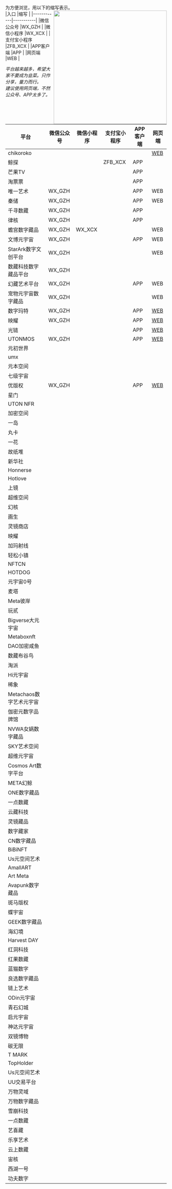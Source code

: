  为方便浏览，用以下的缩写表示。  
 [<img align="right" src="https://github.com/KPI0/NFT/blob/main/images/mmexport328699d6b8cfb1eb74abfd9e223e18ab_16483806.gif" width="353px" />](https://baike.baidu.com/item/NFT/56358612?fr=aladdin/)
|入口        |缩写        |
|------------|-----------|
|微信公众号   |WX_GZH    | 
|微信小程序   |WX_XCX    | 
|支付宝小程序 |ZFB_XCX   |
|APP客户端    |APP       |
|网页端       |WEB       |
  
 *平台越来越多，希望大家不要成为韭菜。只作分享，量力而行。*  
 *建议使用网页端，不然公众号、APP太多了。*
 
 |平台                  |微信公众号     |微信小程序    |支付宝小程序  |APP客户端     |网页端        |
 |----------------------|--------------|--------------|--------------|--------------|--------------|
 |chikoroko             |              |              |              |              |[WEB](https://expo.chikoroko.art/referral/b9kwdry8wm)|
 |鲸探                  |              |              |ZFB_XCX       |APP           |              |
 |芒果TV                |              |              |              |APP           |              |    
 |淘票票                |              |              |              |APP           |              |    
 |唯一艺术              |WX_GZH        |              |              |APP           |WEB           |    
 |秦储                  |WX_GZH        |              |              |APP           |WEB           |    
 |千寻数藏              |WX_GZH        |              |              |APP           |              |    
 |律核                  |WX_GZH        |              |              |APP           |              |    
 |蟾宫数字藏品          |WX_GZH        |WX_XCX        |              |              |WEB          |    
 |文博元宇宙            |WX_GZH        |              |              |APP           |WEB           |    
 |StarArk数字文创平台   |WX_GZH        |               |             |              |WEB           |   
 |数藏科技数字藏品平台  |WX_GZH        |               |             |              |             |    
 |幻藏艺术平台          |WX_GZH        |               |             |APP           |WEB           |    
 |宠物元宇宙数字藏品    |WX_GZH        |               |              |             |WEB           |    
 |数字玛特              |WX_GZH        |              |               |APP          |[WEB](https://www.shuzimart.com/index/index/reg.html?pi=20503&mi=6682dff0f708065500d4c8036a3aa986)         |
 |映耀                 |WX_GZH         |              |                |APP           |[WEB](http://www.yyycyu.top/signup.html?i=W453194)|
 |光链                 |                |             |                |APP           |[WEB](https://www.chainoo.cn/login.html?inviteCode=529571)   |
 |UTONMOS              |WX_GZH      |             |                |APP       |[WEB](https://h5.metauton.com/invite?fphone=159****0141&fcode=EQ652)|
 |元初世界             |               |              |                |              |             |
 |umx                  |               |              |                |              |             |
 |元本空间             |               |              |                |              |             |
 |七级宇宙             |               |              |                |              |             |
 |优版权               |WX_GZH         |              |                |APP           |[WEB](https://h5.ubanquan.cn/home?code=wa7aSw) |
 |星门                 |               |              |                |              |             |
 |UTON NFR             |               |              |                |              |             |
 |加密空间             |               |              |                |              |             |
 |一岛                 |               |              |                |              |             |
 |丸卡                 |               |              |                |              |             |
 |一花                 |               |              |                |              |             |
 |故纸堆               |               |              |                |              |             |
 |新华社               |               |              |                |              |             |
 |Honnerse             |               |              |                |              |             |
 |Hotlove              |               |              |                |              |             |
 |上镜                 |               |              |                |              |             |
 |超维空间             |               |              |                |              |             |
 |幻核                 |               |              |                |              |             |
 |画生                 |               |              |                |              |             |
 |灵镜商店             |               |              |                |              |             |
 |映耀                 |               |              |                |              |             |
 |加玛射线             |               |              |                |              |             |
 |轻松小镇             |               |              |                |              |             |
 |NFTCN                |               |              |                |              |             |
 |HOTDOG               |               |              |                |              |             |
 |元宇宙0号            |               |              |                |              |             |
 |麦塔                 |               |              |                |              |             |
 |Meta彼岸             |               |              |                |              |             |
 |玩贰                 |               |              |                |              |             |
 |Bigverse大元宇宙     |               |              |                |              |             |
 |Metaboxnft           |               |              |                |              |             |
 |DAO加密咸鱼          |               |              |                |              |             |
 |数藏布谷鸟           |               |              |                |              |             |
 |淘派                 |               |              |                |              |             |
 |Hi元宇宙             |               |              |                |              |             |
 |稀象                 |               |              |                |              |             |
 |Metachaos数字艺术元宇宙|               |              |                |              |             |
 |伽密元数字品牌馆      |               |              |                |              |             |
 |NVWA女娲数字藏品      |               |              |                |              |             |
 |SKY艺术空间           |               |              |                |              |             |
 |超维元宇宙            |               |              |                |              |             |
 |Cosmos Art数字平台    |               |              |                |              |             |
 |META幻鲸              |               |              |                |              |             |
 |ONE数字藏品           |               |              |                |              |             |
 |一点数藏              |               |              |                |              |             |
 |云藏科技              |               |              |                |              |             |
 |灵镜藏品              |               |              |                |              |             |
 |数字藏家              |               |              |                |              |             |
 |CN数字藏品            |               |              |                |              |             |
 |BiBiNFT               |               |              |                |              |             |
 |Us元空间艺术          |               |              |                |              |             |
 |AmallART              |               |              |                |              |             |
 |Art Meta              |               |              |                |              |             |
 |Avapunk数字藏品       |               |              |                |              |             |
 |斑马版权              |               |              |                |              |             |
 |蝶宇宙                |               |              |                |              |             |
 |GEEK数字藏品          |               |              |                |              |             |
 |海幻境                |               |              |                |              |             |
 |Harvest DAY           |               |              |                |              |             |
 |红洞科技              |               |              |                |              |             |
 |红果数藏              |               |              |                |              |             |
 |蓝猫数字              |               |              |                |              |             |
 |良选数字藏品          |               |              |                |              |             |
 |链上艺术              |               |              |                |              |             |
 |ODin元宇宙            |               |              |                |              |             |
 |青石幻城              |               |              |                |              |             |
 |启元宇宙              |               |              |                |              |             |
 |神达元宇宙            |               |              |                |              |             |
 |双镜博物              |               |              |                |              |             |
 |碳无限                |               |              |                |              |             |
 |T MARK                |               |              |                |              |             |
 |TopHolder             |               |              |                |              |             |
 |Us元空间艺术           |               |              |                |              |             |
 |UU交易平台             |               |              |                |              |             |
 |万物灵域               |               |              |                |              |             |
 |万物数字藏品           |               |              |                |              |             |
 |雪崩科技               |               |              |                |              |             |
 |一点数藏               |               |              |                |              |             |
 |艺喜藏                 |               |              |                |              |             |
 |乐享艺术               |               |              |                |              |             |
 |云上数藏               |               |              |                |              |             |
 |宙核                   |               |              |                |              |             |
 |西湖一号               |               |              |                |              |             |
 |功夫数字               |               |              |                |              |             |
